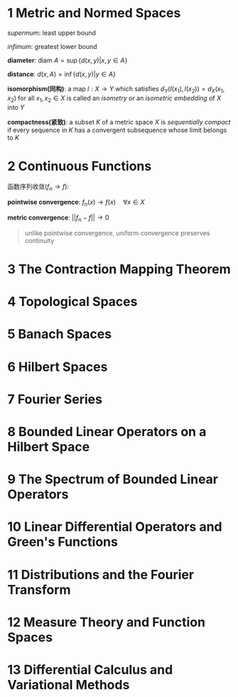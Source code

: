 # 1 Metric and Normed Spaces
*supermum*: least upper bound

*infimum*: greatest lower bound

**diameter**: diam $A = \sup \{d(x, y)| x, y \in A \}$

**distance**: $d(x, A) = \inf \{d(x, y)| y \in A\}$

**isomorphism(同构)**: a map $l: X \to Y$ which satisfies $d_Y(l(x_1), l(x_2)) = d_X(x_1, x_2)$ for all $x_1, x_2 \in X$ is called an *isometry* or an *isometric embedding* of $X$ into $Y$

**compactness(紧致)**: a subset $K$ of a metric space $X$ is *sequentially compact* if every sequence in $K$ has a convergent subsequence whose limit belongs to $K$

# 2 Continuous Functions
函数序列收敛($f_n \to f$):

**pointwise convergence**: $f_n(x) \to f(x) \quad \forall x\in X$

**metric convergence**: $||f_n-f|| \to 0$

> unlike pointwise convergence, uniform convergence preserves continuity

# 3 The Contraction Mapping Theorem

# 4 Topological Spaces

# 5 Banach Spaces

# 6 Hilbert Spaces

# 7 Fourier Series

# 8 Bounded Linear Operators on a Hilbert Space

# 9 The Spectrum of Bounded Linear Operators

# 10 Linear Differential Operators and Green's Functions

# 11 Distributions and the Fourier Transform

# 12 Measure Theory and Function Spaces

# 13 Differential Calculus and Variational Methods
